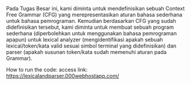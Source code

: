 Pada Tugas Besar ini, kami diminta untuk mendefinisikan sebuah Context Free Grammar (CFG) yang merepresentasikan aturan bahasa sederhana untuk bahasa pemrograman. Kemudian berdasarkan CFG yang sudah didefinisikan tersebut, kami diminta untuk membuat sebuah program sederhana (diperbolehkan untuk menggunakan bahasa pemrograman apapun) untuk lexical analyzer (mengidentifikasi apakah sebuah lexical/token/kata valid sesuai simbol terminal yang didefinisikan) dan parser (apakah susunan token/kata sudah memenuhi aturan pada Grammar). 

How to run the code:
access link: https://lexicalandparser.000webhostapp.com/

